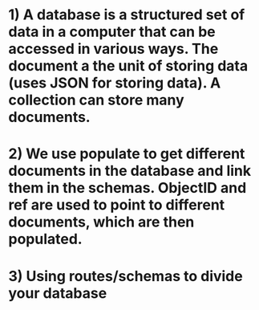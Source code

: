 # 1) A database is a structured set of data in a computer that can be accessed in various ways. The document a the unit of storing data (uses JSON for storing data). A collection can store many documents.
# 2) We use populate to get different documents in the database and link them in the schemas. ObjectID and ref are used to point to different documents, which are then populated.
# 3) Using routes/schemas to divide your database
